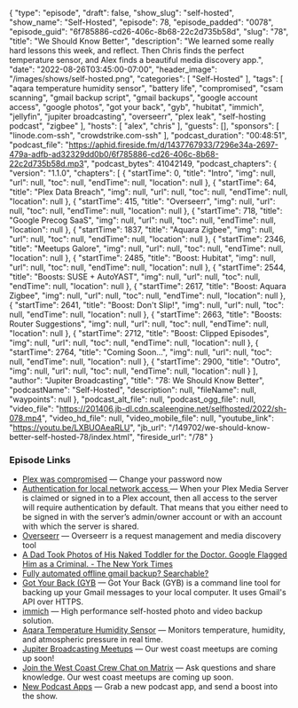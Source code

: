 {
  "type": "episode",
  "draft": false,
  "show_slug": "self-hosted",
  "show_name": "Self-Hosted",
  "episode": 78,
  "episode_padded": "0078",
  "episode_guid": "6f785886-cd26-406c-8b68-22c2d735b58d",
  "slug": "78",
  "title": "We Should Know Better",
  "description": "We learned some really hard lessons this week, and reflect. Then Chris finds the perfect temperature sensor, and Alex finds a beautiful media discovery app.",
  "date": "2022-08-26T03:45:00-07:00",
  "header_image": "/images/shows/self-hosted.png",
  "categories": [
    "Self-Hosted"
  ],
  "tags": [
    "aqara temperature humidity sensor",
    "battery life",
    "compromised",
    "csam scanning",
    "gmail backup script",
    "gmail backups",
    "google account access",
    "google photos",
    "got your back",
    "gyb",
    "hubitat",
    "immich",
    "jellyfin",
    "jupiter broadcasting",
    "overseerr",
    "plex leak",
    "self-hosting podcast",
    "zigbee"
  ],
  "hosts": [
    "alex",
    "chris"
  ],
  "guests": [],
  "sponsors": [
    "linode.com-ssh",
    "crowdstrike.com-ssh"
  ],
  "podcast_duration": "00:48:51",
  "podcast_file": "https://aphid.fireside.fm/d/1437767933/7296e34a-2697-479a-adfb-ad32329dd0b0/6f785886-cd26-406c-8b68-22c2d735b58d.mp3",
  "podcast_bytes": 41042149,
  "podcast_chapters": {
    "version": "1.1.0",
    "chapters": [
      {
        "startTime": 0,
        "title": "Intro",
        "img": null,
        "url": null,
        "toc": null,
        "endTime": null,
        "location": null
      },
      {
        "startTime": 64,
        "title": "Plex Data Breach",
        "img": null,
        "url": null,
        "toc": null,
        "endTime": null,
        "location": null
      },
      {
        "startTime": 415,
        "title": "Overseerr",
        "img": null,
        "url": null,
        "toc": null,
        "endTime": null,
        "location": null
      },
      {
        "startTime": 718,
        "title": "Google Precog SaaS",
        "img": null,
        "url": null,
        "toc": null,
        "endTime": null,
        "location": null
      },
      {
        "startTime": 1837,
        "title": "Aquara Zigbee",
        "img": null,
        "url": null,
        "toc": null,
        "endTime": null,
        "location": null
      },
      {
        "startTime": 2346,
        "title": "Meetups Galore",
        "img": null,
        "url": null,
        "toc": null,
        "endTime": null,
        "location": null
      },
      {
        "startTime": 2485,
        "title": "Boost: Hubitat",
        "img": null,
        "url": null,
        "toc": null,
        "endTime": null,
        "location": null
      },
      {
        "startTime": 2544,
        "title": "Boosts: SUSE + AutoYAST",
        "img": null,
        "url": null,
        "toc": null,
        "endTime": null,
        "location": null
      },
      {
        "startTime": 2617,
        "title": "Boost: Aquara Zigbee",
        "img": null,
        "url": null,
        "toc": null,
        "endTime": null,
        "location": null
      },
      {
        "startTime": 2641,
        "title": "Boost: Don't Slip!",
        "img": null,
        "url": null,
        "toc": null,
        "endTime": null,
        "location": null
      },
      {
        "startTime": 2663,
        "title": "Boosts: Router Suggestions",
        "img": null,
        "url": null,
        "toc": null,
        "endTime": null,
        "location": null
      },
      {
        "startTime": 2712,
        "title": "Boost: Clipped Episodes",
        "img": null,
        "url": null,
        "toc": null,
        "endTime": null,
        "location": null
      },
      {
        "startTime": 2764,
        "title": "Coming Soon...",
        "img": null,
        "url": null,
        "toc": null,
        "endTime": null,
        "location": null
      },
      {
        "startTime": 2900,
        "title": "Outro",
        "img": null,
        "url": null,
        "toc": null,
        "endTime": null,
        "location": null
      }
    ],
    "author": "Jupiter Broadcasting",
    "title": "78: We Should Know Better",
    "podcastName": "Self-Hosted",
    "description": null,
    "fileName": null,
    "waypoints": null
  },
  "podcast_alt_file": null,
  "podcast_ogg_file": null,
  "video_file": "https://201406.jb-dl.cdn.scaleengine.net/selfhosted/2022/sh-078.mp4",
  "video_hd_file": null,
  "video_mobile_file": null,
  "youtube_link": "https://youtu.be/LXBUOAeaRLU",
  "jb_url": "/149702/we-should-know-better-self-hosted-78/index.html",
  "fireside_url": "/78"
}


### Episode Links

  * [Plex was compromised](https://www.theverge.com/2022/8/24/23319570/plex-security-breach-exposes-usernames-emails-passwords "Plex was compromised") — Change your password now 
  * [Authentication for local network access ](https://support.plex.tv/articles/200890058-authentication-for-local-network-access/ "Authentication for local network access ") — When your Plex Media Server is claimed or signed in to a Plex account, then all access to the server will require authentication by default. That means that you either need to be signed in with the server’s admin/owner account or with an account with which the server is shared.
  * [Overseerr](https://overseerr.dev/ "Overseerr") — Overseerr is a request management and media discovery tool 
  * [A Dad Took Photos of His Naked Toddler for the Doctor. Google Flagged Him as a Criminal. - The New York Times](https://www.nytimes.com/2022/08/21/technology/google-surveillance-toddler-photo.html "A Dad Took Photos of His Naked Toddler for the Doctor. Google Flagged Him as a Criminal. - The New York Times")
  * [Fully automated offline gmail backup? Searchable? ](https://www.reddit.com/r/selfhosted/comments/wwlmaf/fully_automated_offline_gmail_backup_searchable/ "Fully automated offline gmail backup? Searchable? ")
  * [Got Your Back (GYB](https://github.com/GAM-team/got-your-back "Got Your Back \(GYB") — Got Your Back (GYB) is a command line tool for backing up your Gmail messages to your local computer. It uses Gmail's API over HTTPS.
  * [immich](https://github.com/immich-app/immich "immich") — High performance self-hosted photo and video backup solution. 
  * [Aqara Temperature Humidity Sensor](https://www.aqara.com/us/temperature_humidity_sensor.html "Aqara Temperature Humidity Sensor") — Monitors temperature, humidity, and atmospheric pressure in real time. 
  * [Jupiter Broadcasting Meetups](https://www.meetup.com/jupiterbroadcasting/ "Jupiter Broadcasting Meetups") — Our west coast meetups are coming up soon!
  * [Join the West Coast Crew Chat on Matrix](https://bit.ly/westcoastcrew "Join the West Coast Crew Chat on Matrix") — Ask questions and share knowledge. Our west coast meetups are coming up soon.
  * [New Podcast Apps](https://podcastindex.org/apps?appTypes=app&elements=Value "New Podcast Apps") — Grab a new podcast app, and send a boost into the show.


